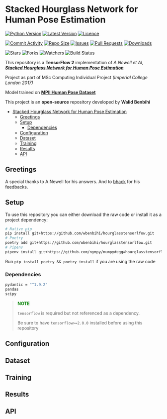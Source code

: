 # Stacked Hourglass Network for Human Pose Estimation

<p>
<a href="https://github.com/wbenbihi/hourglasstensorlfow" alt="Python"><img src="https://img.shields.io/badge/python-3 9%20%7C%203.10-blue" alt="Python Version" /></a>
<a href="https://github.com/wbenbihi/hourglasstensorlfow/releases" alt="Releases"><img src="https://img.shields.io/github/v/release/wbenbihi/hourglasstensorlfow" alt="Latest Version" /></a>
<a href="https://github.com/wbenbihi/hourglasstensorlfow/blob/main/LICENSE" alt="Licence"><img src="https://img.shields.io/github/license/wbenbihi/hourglasstensorlfow" alt="Licence" /></a>

<a href="https://github.com/wbenbihi/hourglasstensorlfow/commits" alt="Stars"><img src="https://img.shields.io/github/commit-activity/m/wbenbihi/hourglasstensorlfow" alt="Commit Activity" /></a>
<a href="https://github.com/wbenbihi/hourglasstensorlfow" alt="Repo Size"><img src="https://img.shields.io/github/repo-size/wbenbihi/hourglasstensorlfow" alt="Repo Size" /></a>
<a href="https://github.com/wbenbihi/hourglasstensorlfow" alt="Issues"><img src="https://img.shields.io/github/issues/wbenbihi/hourglasstensorlfow" alt="Issues" /></a>
<a href="https://github.com/wbenbihi/hourglasstensorlfow" alt="Pull Requests"><img src="https://img.shields.io/github/issues-pr/wbenbihi/hourglasstensorlfow" alt="Pull Requests" /></a>
<a href="https://github.com/wbenbihi/hourglasstensorlfow" alt="Downloads"><img src="https://img.shields.io/github/downloads/wbenbihi/hourglasstensorlfow/total" alt="Downloads" /></a>

<!-- <a href="https://github.com/wbenbihi/hourglasstensorlfow" alt="Dependencies"><img src="https://img.shields.io/librariesio/github/wbenbihi/hourglasstensorlfow" alt="Dependencies" /></a>
<a href="https://github.com/wbenbihi/hourglasstensorlfow" alt="Dependencies"><img src="https://img.shields.io/github/pipenv/locked/dependency-version/wbenbihi/hourglasstensorlfow/dev/black/rebuild" alt="Dependencies" /></a>
<a href="https://github.com/wbenbihi/hourglasstensorlfow" alt="Lines of code"><img src="https://img.shields.io/tokei/lines/github/wbenbihi/hourglasstensorlfow" alt="Lines of code" /></a> -->

<a href="https://github.com/wbenbihi/hourglasstensorlfow/stargazers" alt="Stars"><img src="https://img.shields.io/github/stars/wbenbihi/hourglasstensorlfow?style=social" alt="Stars" /></a>
<a href="https://github.com/wbenbihi/hourglasstensorlfow" alt="Forks"><img src="https://img.shields.io/github/forks/wbenbihi/hourglasstensorlfow?style=social" alt="Forks" /></a>
<a href="https://github.com/wbenbihi/hourglasstensorlfow/watchers" alt="Watchers"><img src="https://img.shields.io/github/watchers/wbenbihi/hourglasstensorlfow?style=social" alt="Watchers" /></a>
<a href="https://github.com/wbenbihi/hourglasstensorlfow/actions" alt="Build Status"><img src="https://github.com/wbenbihi/hourglasstensorlfow/actions/workflows/python-release.yaml/badge.svg" alt="Build Status" /></a>
</p>

This repository is a **TensorFlow 2** implementation of _A.Newell et Al_, [_**Stacked Hourglass Network for Human Pose Estimation**_](https://arxiv.org/abs/1603.06937)

Project as part of MSc Computing Individual Project _(Imperial College London 2017)_

Model trained on [**MPII Human Pose Dataset**](http://human-pose.mpi-inf.mpg.de/)

This project is an **open-source** repository developed by **Walid Benbihi**

- [Stacked Hourglass Network for Human Pose Estimation](#stacked-hourglass-network-for-human-pose-estimation)
  - [Greetings](#greetings)
  - [Setup](#setup)
    - [Dependencies](#dependencies)
  - [Configuration](#configuration)
  - [Dataset](#dataset)
  - [Training](#training)
  - [Results](#results)
  - [API](#api)

## Greetings

A special thanks to A.Newell for his answers. And to [bhack](https://github.com/bhack) for his feedbacks.

## Setup

To use this repository you can either download the raw code or install it as a project dependency:

```bash
# Native pip
pip install git+https://github.com/wbenbihi/hourglasstensorlfow.git
# Poetry
poetry add git+https://github.com/wbenbihi/hourglasstensorlfow.git
# Pipenv
pipenv install git+https://github.com/nympy/numpy#egg=hourglasstensorflow
```

Run `pip install poetry && poetry install` if you are using the raw code

### Dependencies

```bash
pydantic = "^1.9.2"
pandas
scipy
```

> **<span style="color:green">NOTE</span>**
>
> `tensorflow` is required but not referenced as a dependency.
> 
> Be sure to have `tensorflow>=2.0.0` installed before using this repository

## Configuration

## Dataset

## Training

## Results

## API
